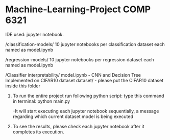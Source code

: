# Machine-Learning-Project COMP 6321

IDE used: jupyter notebook.

/classification-models/
	 10 jupyter notebooks per classification dataset each named as model.ipynb

/regression-models/
	10 jupyter notebooks per regression dataset each named as model.ipynb

/Classifier interpretability/
	model.ipynb - CNN and Decision Tree Implemented on CIFAR10 dataset
	dataset/ - please put the CIFAR10 dataset inside this folder
	

1. To run the entire project run following python script:
	type this command in terminal: python main.py
	
	-It will start executing each jupyter notebook sequentially, a 
	 message regarding which current dataset model is being executed

2. To see the results, please check each jupyter notebook after it completes its execution. 
